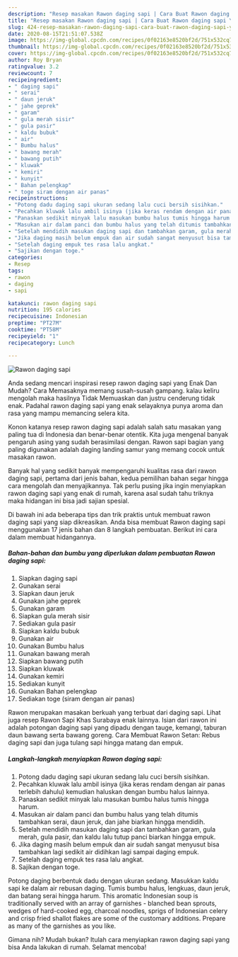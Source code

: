 ```yaml
---
description: "Resep masakan Rawon daging sapi | Cara Buat Rawon daging sapi Yang Bisa Manjain Lidah"
title: "Resep masakan Rawon daging sapi | Cara Buat Rawon daging sapi Yang Bisa Manjain Lidah"
slug: 424-resep-masakan-rawon-daging-sapi-cara-buat-rawon-daging-sapi-yang-bisa-manjain-lidah
date: 2020-08-15T21:51:07.538Z
image: https://img-global.cpcdn.com/recipes/0f02163e8520bf2d/751x532cq70/rawon-daging-sapi-foto-resep-utama.jpg
thumbnail: https://img-global.cpcdn.com/recipes/0f02163e8520bf2d/751x532cq70/rawon-daging-sapi-foto-resep-utama.jpg
cover: https://img-global.cpcdn.com/recipes/0f02163e8520bf2d/751x532cq70/rawon-daging-sapi-foto-resep-utama.jpg
author: Roy Bryan
ratingvalue: 3.2
reviewcount: 7
recipeingredient:
- " daging sapi"
- " serai"
- " daun jeruk"
- " jahe geprek"
- " garam"
- " gula merah sisir"
- " gula pasir"
- " kaldu bubuk"
- " air"
- " Bumbu halus"
- " bawang merah"
- " bawang putih"
- " kluwak"
- " kemiri"
- " kunyit"
- " Bahan pelengkap"
- " toge siram dengan air panas"
recipeinstructions:
- "Potong dadu daging sapi ukuran sedang lalu cuci bersih sisihkan."
- "Pecahkan kluwak lalu ambil isinya (jika keras rendam dengan air panas terlebih dahulu) kemudian haluskan dengan bumbu halus lainnya."
- "Panaskan sedikit minyak lalu masukan bumbu halus tumis hingga harum."
- "Masukan air dalam panci dan bumbu halus yang telah ditumis tambahkan serai, daun jeruk, dan jahe biarkan hingga mendidih."
- "Setelah mendidih masukan daging sapi dan tambahkan garam, gula merah, gula pasir, dan kaldu lalu tutup panci biarkan hingga empuk."
- "Jika daging masih belum empuk dan air sudah sangat menyusut bisa tambahkan lagi sedikit air didihkan lagi sampai daging empuk."
- "Setelah daging empuk tes rasa lalu angkat."
- "Sajikan dengan toge."
categories:
- Resep
tags:
- rawon
- daging
- sapi

katakunci: rawon daging sapi 
nutrition: 195 calories
recipecuisine: Indonesian
preptime: "PT27M"
cooktime: "PT58M"
recipeyield: "1"
recipecategory: Lunch

---
```



![Rawon daging sapi](https://img-global.cpcdn.com/recipes/0f02163e8520bf2d/751x532cq70/rawon-daging-sapi-foto-resep-utama.jpg)

Anda sedang mencari inspirasi resep rawon daging sapi yang Enak Dan Mudah? Cara Memasaknya memang susah-susah gampang. kalau keliru mengolah maka hasilnya Tidak Memuaskan dan justru cenderung tidak enak. Padahal rawon daging sapi yang enak selayaknya punya aroma dan rasa yang mampu memancing selera kita.

Konon katanya resep rawon daging sapi adalah salah satu masakan yang paling tua di Indonesia dan benar-benar otentik. Kita juga mengenal banyak pengaruh asing yang sudah berasimilasi dengan. Rawon sapi bagian yang paling digunakan adalah daging landing samur yang memang cocok untuk masakan rawon.

Banyak hal yang sedikit banyak mempengaruhi kualitas rasa dari rawon daging sapi, pertama dari jenis bahan, kedua pemilihan bahan segar hingga cara mengolah dan menyajikannya. Tak perlu pusing jika ingin menyiapkan rawon daging sapi yang enak di rumah, karena asal sudah tahu triknya maka hidangan ini bisa jadi sajian spesial.


Di bawah ini ada beberapa tips dan trik praktis untuk membuat rawon daging sapi yang siap dikreasikan. Anda bisa membuat Rawon daging sapi menggunakan 17 jenis bahan dan 8 langkah pembuatan. Berikut ini cara dalam membuat hidangannya.

<!--inarticleads1-->

##### Bahan-bahan dan bumbu yang diperlukan dalam pembuatan Rawon daging sapi:

1. Siapkan  daging sapi
1. Gunakan  serai
1. Siapkan  daun jeruk
1. Gunakan  jahe geprek
1. Gunakan  garam
1. Siapkan  gula merah sisir
1. Sediakan  gula pasir
1. Siapkan  kaldu bubuk
1. Gunakan  air
1. Gunakan  Bumbu halus
1. Gunakan  bawang merah
1. Siapkan  bawang putih
1. Siapkan  kluwak
1. Gunakan  kemiri
1. Sediakan  kunyit
1. Gunakan  Bahan pelengkap
1. Sediakan  toge (siram dengan air panas)


Rawon merupakan masakan berkuah yang terbuat dari daging sapi. Lihat juga resep Rawon Sapi Khas Surabaya enak lainnya. Isian dari rawon ini adalah potongan daging sapi yang dipadu dengan tauge, kemangi, taburan daun bawang serta bawang goreng. Cara Membuat Rawon Setan: Rebus daging sapi dan juga tulang sapi hingga matang dan empuk. 

<!--inarticleads2-->

##### Langkah-langkah menyiapkan Rawon daging sapi:

1. Potong dadu daging sapi ukuran sedang lalu cuci bersih sisihkan.
1. Pecahkan kluwak lalu ambil isinya (jika keras rendam dengan air panas terlebih dahulu) kemudian haluskan dengan bumbu halus lainnya.
1. Panaskan sedikit minyak lalu masukan bumbu halus tumis hingga harum.
1. Masukan air dalam panci dan bumbu halus yang telah ditumis tambahkan serai, daun jeruk, dan jahe biarkan hingga mendidih.
1. Setelah mendidih masukan daging sapi dan tambahkan garam, gula merah, gula pasir, dan kaldu lalu tutup panci biarkan hingga empuk.
1. Jika daging masih belum empuk dan air sudah sangat menyusut bisa tambahkan lagi sedikit air didihkan lagi sampai daging empuk.
1. Setelah daging empuk tes rasa lalu angkat.
1. Sajikan dengan toge.


Potong daging berbentuk dadu dengan ukuran sedang. Masukkan kaldu sapi ke dalam air rebusan daging. Tumis bumbu halus, lengkuas, daun jeruk, dan batang serai hingga harum. This aromatic Indonesian soup is traditionally served with an array of garnishes - blanched bean sprouts, wedges of hard-cooked egg, charcoal noodles, sprigs of Indonesian celery and crisp fried shallot flakes are some of the customary additions. Prepare as many of the garnishes as you like. 

Gimana nih? Mudah bukan? Itulah cara menyiapkan rawon daging sapi yang bisa Anda lakukan di rumah. Selamat mencoba!
